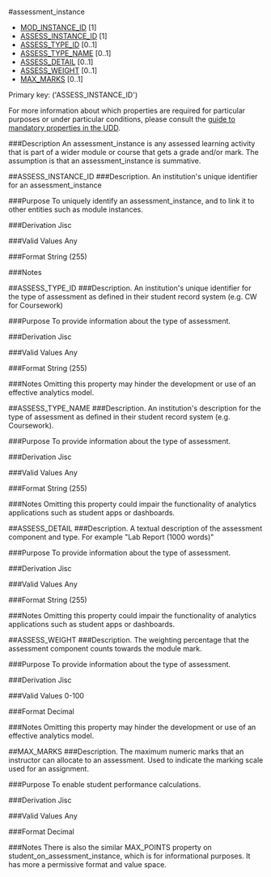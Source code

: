 #assessment_instance
* [MOD_INSTANCE_ID](module_instance.md#mod_instance_id) [1]
* [ASSESS_INSTANCE_ID](#assess_instance_id) [1]
* [ASSESS_TYPE_ID](#assess_type_id) [0..1]
* [ASSESS_TYPE_NAME](#assess_type_name) [0..1]
* [ASSESS_DETAIL](#assess_detail) [0..1]
* [ASSESS_WEIGHT](#assess_weight) [0..1]
* [MAX_MARKS](#max_marks) [0..1]

Primary key: ('ASSESS_INSTANCE_ID')

For more information about which properties are required for particular purposes or under particular conditions, please consult the [guide to mandatory properties in the UDD](../mandatory.md).

###Description
An assessment_instance is any assessed learning activity that is part of a wider module or course that gets a grade and/or mark. The assumption is that an assessment_instance is summative.

##ASSESS_INSTANCE_ID
###Description.
An institution's unique identifier for an assessment_instance

###Purpose
To uniquely identify an assessment_instance, and to link it to other entities such as module instances.

###Derivation
Jisc

###Valid Values
Any

###Format
String (255)

###Notes


##ASSESS_TYPE_ID
###Description.
An institution's unique identifier for the type of assessment as defined in their student record system (e.g. CW for Coursework)

###Purpose
To provide information about the type of assessment.

###Derivation
Jisc

###Valid Values
Any

###Format
String (255)

###Notes
Omitting this property may hinder the development or use of an effective analytics model.

##ASSESS_TYPE_NAME
###Description.
An institution's description for the type of assessment as defined in their student record system (e.g. Coursework).

###Purpose
To provide information about the type of assessment.

###Derivation
Jisc

###Valid Values
Any

###Format
String (255)

###Notes
Omitting this property could impair the functionality of analytics applications such as student apps or dashboards.

##ASSESS_DETAIL
###Description.
A textual description of the assessment component and type. For example "Lab Report (1000 words)"

###Purpose
To provide information about the type of assessment.

###Derivation
Jisc

###Valid Values
Any

###Format
String (255)

###Notes
Omitting this property could impair the functionality of analytics applications such as student apps or dashboards.

##ASSESS_WEIGHT
###Description.
The weighting percentage that the assessment component counts towards the module mark.

###Purpose
To provide information about the type of assessment.

###Derivation
Jisc

###Valid Values
0-100

###Format
Decimal

###Notes
Omitting this property may hinder the development or use of an effective analytics model.

##MAX_MARKS
###Description.
The maximum numeric marks that an instructor can allocate to an assessment. Used to indicate the marking scale used for an assignment.

###Purpose
To enable student performance calculations.

###Derivation
Jisc

###Valid Values
Any

###Format
Decimal

###Notes
There is also the similar MAX_POINTS property on student_on_assessment_instance, which is for informational purposes. It has more a permissive format and value space.